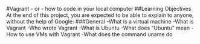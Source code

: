 #Vagrant - or - how to code in your local computer
##Learning Objectives
At the end of this project, you are expected to be able to explain to anyone, without the help of Google:
###General
-What is a virtual machine
-What is Vagrant
-Who wrote Vagrant
-What is Ubuntu
-What does “Ubuntu” mean
-How to use VMs with Vagrant
-What does the command uname do
